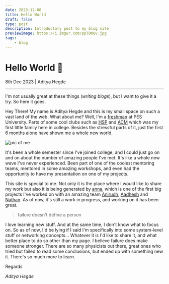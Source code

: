 ```yaml
---
date: 2023-12-08
title: Hello World
draft: false
type: post
description: Introductory post to my blog site
previewimage: https://i.imgur.com/ppTDKQv.jpg
tags:
    - blog
---
```


# Hello World 🌊

8th Dec 2023 | Aditya Hegde

---

I'm not usually great at these things (*writing blogs*), but I want to give it a try. So here it goes.

Hey There! My name is Aditya Hegde and this is my small space on such a vast land of the web. What about me? Well, I'm a [freshman](https://www.urbandictionary.com/define.php?term=College%20Freshman) at PES University. Parts of some cool clubs such as [HSP](https://homebrew.hsp-ec.xyz/) and [ACM](https://acmpesuecc.github.io/) which was my first little family here in college. Besides the stressful parts of it, just the first 6 months alone have shown me a whole new world.

![pic of me](https://i.imgur.com/ppTDKQv.jpg)

It's been a whole semester since I've joined college, and I could just go on and on about the number of amazing people I've met. It's like a whole new wave I've never experienced. Been part of one of the coolest mentoring teams, mentored in some amazing workshops, and even had the opportunity to have my presentation on one of my projects.

This site is special to me. Not only it is the place where I would like to share my work but also it is being generated by [anna](https://github.com/acmpesuecc/anna), which is one of the first big projects I've worked on with an amazing team [Anirudh](https://github.com/anirudhsudhir), [Aadhesh](https://github.com/DedLad) and [Nathan](https://github.com/polarhive). As of now, it's still a work in progress, and working on it has been great. 

> failure doesn't define a person

I love learning new stuff. And at the same time, I don't know what to focus on. So as of now, I'd be lying if I said I'm specifically into some system-level stuff or networking concepts... Whatever it is I'd like to share it, and what better place to do so other than my page. I believe failure does make someone stronger. There are so many physicists out there, great ones who tried but failed to read some conclusions, but ended up with something new it. There's so much more to learn.

Regards

*Aditya Hegde*